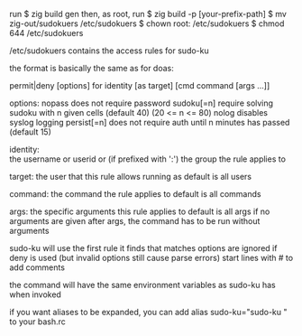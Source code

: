 run 
$ zig build gen
then, as root, run
$ zig build -p [your-prefix-path]
$ mv zig-out/sudokuers /etc/sudokuers
$ chown root: /etc/sudokuers
$ chmod 644 /etc/sudokuers

/etc/sudokuers contains the access rules for sudo-ku

the format is basically the same as for doas:

permit|deny [options] for identity [as target] [cmd command [args ...]]

options:
  nopass      does not require password
  sudoku[=n]    require solving sudoku with n given cells (default 40) (20 <= n <= 80)
  nolog       disables syslog logging
  persist[=n]   does not require auth until n minutes has passed (default 15)

identity:    
  the username or userid or (if prefixed with ':') the group the rule applies to

target:
  the user that this rule allows running as
  default is all users

command:
  the command the rule applies to
  default is all commands

args:
  the specific arguments this rule applies to
  default is all args
  if no arguments are given after args, the command has to be run without arguments


sudo-ku will use the first rule it finds that matches
options are ignored if deny is used (but invalid options still cause parse errors)
start lines with # to add comments


the command will have the same environment variables as sudo-ku has when invoked

if you want aliases to be expanded, you can add
alias sudo-ku="sudo-ku "
to your bash.rc
